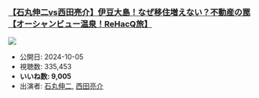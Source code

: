 ### [【石丸伸二vs西田亮介】伊豆大島！なぜ移住増えない？不動産の罠【オーシャンビュー温泉！ReHacQ旅】](https://www.youtube.com/watch?v=zZfFMyKZvSo)
[![](https://img.youtube.com/vi/zZfFMyKZvSo/sddefault.jpg)](https://www.youtube.com/watch?v=zZfFMyKZvSo)
-   公開日: 2024-10-05
-   視聴数: 335,453
-   **いいね数: 9,005**
-   出演者: [石丸伸二](/rehacq_fan/people/石丸伸二 "wikilink"), [西田亮介](/rehacq_fan/people/西田亮介 "wikilink")
